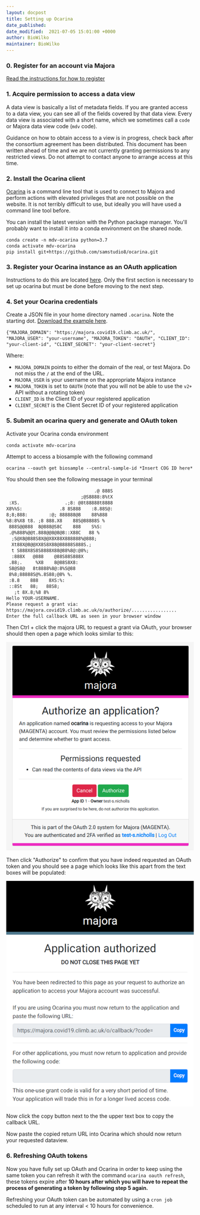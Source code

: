 ```yaml
---
layout: docpost
title: Setting up Ocarina
date_published: 
date_modified:  2021-07-05 15:01:00 +0000
author: BioWilko
maintainer: BioWilko
---
```


### 0. Register for an account via Majora
[Read the instructions for how to register](register)

### 1. Acquire permission to access a data view
A data view is basically a list of metadata fields. If you are granted access to a data view, you can see all of the fields covered by that data view.
Every data view is associated with a short name, which we sometimes call a `code` or Majora data view code (`mdv` code).

Guidance on how to obtain access to a view is in progress, check back after the consortium agreement has been distributed.
This document has been written ahead of time and we are not currently granting permissions to any restricted views. Do not attempt to contact anyone to arrange access at this time.

### 2. Install the Ocarina client

[Ocarina](https://github.com/SamStudio8/ocarina/tree/master/ocarina) is a command line tool that is used to connect to Majora and perform actions with elevated privileges that are not possible on the website.
It is not terribly difficult to use, but ideally you will have used a command line tool before.

You can install the latest version with the Python package manager. You'll probably want to install it into a conda environment on the shared node.

```
conda create -n mdv-ocarina python=3.7
conda activate mdv-ocarina
pip install git+https://github.com/samstudio8/ocarina.git
```

### 3. Register your Ocarina instance as an OAuth application

Instructions to do this are located [here](oauth-app). Only the first section is necessary to set up ocarina but must be done before moving to the next step.

### 4. Set your Ocarina credentials

Create a JSON file in your home directory named `.ocarina`. Note the starting dot. [Download the example here](.ocarina).

```
{"MAJORA_DOMAIN": "https://majora.covid19.climb.ac.uk/", "MAJORA_USER": "your-username", "MAJORA_TOKEN": "OAUTH", "CLIENT_ID": "your-client-id", "CLIENT_SECRET": "your-client-secret"}
```

Where:
* `MAJORA_DOMAIN` points to either the domain of the real, or test Majora. Do not miss the `/` at the end of the URL.
* `MAJORA_USER` is your username on the appropriate Majora instance
* `MAJORA_TOKEN` is set to `OAUTH` (note that you will not be able to use the `v2+` API without a rotating token)
* `CLIENT_ID` is the Client ID of your registered application
* `CLIENT_SECRET` is the Client Secret ID of your registered application

### 5. Submit an ocarina query and generate and OAuth token

Activate your Ocarina conda environment

```
conda activate mdv-ocarina
```

Attempt to access a biosample with the following command

```
ocarina --oauth get biosample --central-sample-id *Insert COG ID here*
```

You should then see the following message in your terminal

```
                                 .@ 888S
                            ;@S8888:8%tX
 :XS.                 .;8: @8t88888t8888
X8%%S:              .8 8S888    :8.88S@:
8;8;888:        :@; 888888@8    88%888
%8:8%X8 t8. ;8 888.X8    88S@88888S %
 888S@@888  8@888@S8C    888    S%S:
 .@%888%@@t.888@@8@8@8::X88C   88 %
  ;S@X8@888S8X@@X8X88X888888%@888;
  Xt88X@8@@XX8S8X88@88888S888S.;
  t S888X8S8S8888X88@88%8@:@8%;
  :888X   @888    @88S88S888X
 .88;.     %X8    8@88S8X8:
 S8@S8@   8t8888%8@:8%S@88
 8%8;88888S@%.8S88;@8% %.
 :8.8    888    8XS:%:
 ::8St   88;   88S8;
   ;t 8X.8;%8 8%
Hello YOUR-USERNAME.
Please request a grant via:
https://majora.covid19.climb.ac.uk/o/authorize/.................
Enter the full callback URL as seen in your browser window
```

Then Ctrl + click the majora URL to request a grant via OAuth, your browser should then open a page which looks similar to this:

![image](images/oauth_example.png)

Then click "Authorize" to confirm that you have indeed requested an OAuth token and you should see a page which looks like this apart from the text boxes will be populated:

![image](images/ocarina_example.png)

Now click the copy button next to the the upper text box to copy the callback URL.

Now paste the copied return URL into Ocarina which should now return your requested dataview.

### 6. Refreshing OAuth tokens

Now you have fully set up OAuth and Ocarina in order to keep using the same token you can refresh it with the command `ocarina oauth refresh`, these tokens expire after **10 hours after which you will have to repeat the process of generating a token by following step 5 again.**

Refreshing your OAuth token can be automated by using a `cron job` scheduled to run at any interval < 10 hours for convenience.
